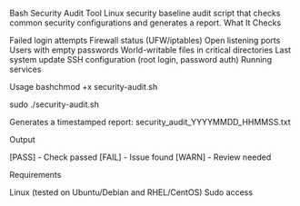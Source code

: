 Bash Security Audit Tool
Linux security baseline audit script that checks common security configurations and generates a report.
What It Checks

Failed login attempts
Firewall status (UFW/iptables)
Open listening ports
Users with empty passwords
World-writable files in critical directories
Last system update
SSH configuration (root login, password auth)
Running services

Usage
bashchmod +x security-audit.sh

sudo ./security-audit.sh

Generates a timestamped report: security_audit_YYYYMMDD_HHMMSS.txt

Output

[PASS] - Check passed
[FAIL] - Issue found
[WARN] - Review needed

Requirements

Linux (tested on Ubuntu/Debian and RHEL/CentOS)
Sudo access
